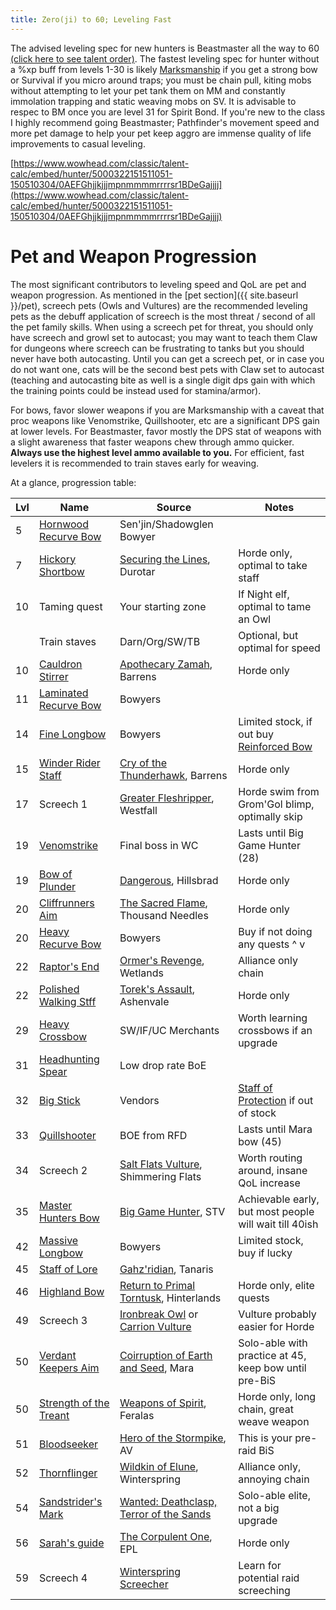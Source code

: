 ```yaml
---
title: Zero(ji) to 60; Leveling Fast
---
```


The advised leveling spec for new hunters is Beastmaster all the way to 60 [(click here to see talent order)](https://www.wowhead.com/classic/talent-calc/hunter/5000322151511051-150510304/0AEFGhjjkjjjmpnmmmmrrrrsr1BDeGajjjj).  The fastest leveling spec for hunter without a %xp buff from levels 1-30 is likely [Marksmanship](https://www.wowhead.com/classic/talent-calc/hunter/5000322041-52051030513051-03) if you get a strong bow or Survival if you micro around traps; you must be chain pull, kiting mobs without attempting to let your pet tank them on MM and constantly immolation trapping and static weaving mobs on SV.  It is advisable to respec to BM once you are level 31 for Spirit Bond.  If you're new to the class I highly recommend going Beastmaster; Pathfinder's movement speed and more pet damage to help your pet keep aggro are immense quality of life improvements to casual leveling.

[https://www.wowhead.com/classic/talent-calc/embed/hunter/5000322151511051-150510304/0AEFGhjjkjjjmpnmmmmrrrrsr1BDeGajjjj](https://www.wowhead.com/classic/talent-calc/embed/hunter/5000322151511051-150510304/0AEFGhjjkjjjmpnmmmmrrrrsr1BDeGajjjj)

# Pet and Weapon Progression

The most significant contributors to leveling speed and QoL are pet and weapon progression.  As mentioned in the [pet section]({{ site.baseurl }}/pet), screech pets (Owls and Vultures) are the recommended leveling pets as the debuff application of screech is the most threat / second of all the pet family skills.  When using a screech pet for threat, you should only have screech and growl set to autocast; you may want to teach them Claw for dungeons where screech can be frustrating to tanks but you should never have both autocasting.  Until you can get a screech pet, or in case you do not want one, cats will be the second best pets with Claw set to autocast (teaching and autocasting bite as well is a single digit dps gain with which the training points could be instead used for stamina/armor).

For bows, favor slower weapons if you are Marksmanship with a caveat that proc weapons like Venomstrike, Quillshooter, etc are a significant DPS gain at lower levels.  For Beastmaster, favor mostly the DPS stat of weapons with a slight awareness that faster weapons chew through ammo quicker.  **Always use the highest level ammo available to you.**  For efficient, fast levelers it is recommended to train staves early for weaving.

At a glance, progression table:

| Lvl | Name                                                                                       | Source                                                                                                                                                | Notes                                                                                                 |
|-|--------------------------------------------------------------------------------------------|-------------------------------------------------------------------------------------------------------------------------------------------------------|-------------------------------------------------------------------------------------------------------|
| 5 | [Hornwood Recurve Bow](https://www.wowhead.com/classic/item=2506/hornwood-recurve-bow)     | Sen'jin/Shadowglen Bowyer                                                                                                                             |                                                                                                       |
| 7 | [Hickory Shortbow](https://www.wowhead.com/classic/item=4931/hickory-shortbow)             | [Securing the Lines](https://www.wowhead.com/classic/quest=835/securing-the-lines), Durotar                                                           | Horde only, optimal to take staff                                                                     |
| 10 | Taming quest                                                                               | Your starting zone                                                                                                                                    | If Night elf, optimal to tame an Owl                                                                  |
| | Train staves                                                                               | Darn/Org/SW/TB                                                                                                                                        | Optional, but optimal for speed                                                                       |
| 10 | [Cauldron Stirrer](https://www.wowhead.com/classic/item=5340/cauldron-stirrer)             | [Apothecary Zamah](https://www.wowhead.com/classic/quest=853/apothecary-zamah), Barrens                                                               | Horde only                                                                                            |
| 11 | [Laminated Recurve Bow](https://www.wowhead.com/classic/item=2507/laminated-recurve-bow)   | Bowyers                                                                                                                                               |                                                                                                       |
| 14 | [Fine Longbow](https://www.wowhead.com/classic/item=11304/fine-longbow)                    | Bowyers                                                                                                                                               | Limited stock, if out buy [Reinforced Bow](https://www.wowhead.com/classic/item=3026/reinforced-bow)  |
| 15 | [Winder Rider Staff](https://www.wowhead.com/classic/item=5306/wind-rider-staff)           | [Cry of the Thunderhawk](https://www.wowhead.com/classic/quest=913/cry-of-the-thunderhawk), Barrens                                                   | Horde only                                                                                            |
| 17 | Screech 1                                                                                  | [Greater Fleshripper](https://www.wowhead.com/classic/npc=154/greater-fleshripper), Westfall                                                          | Horde swim from Grom'Gol blimp, optimally skip                                                        |
| 19 | [Venomstrike](https://www.wowhead.com/classic/item=6469/venomstrike)                       | Final boss in WC                                                                                                                                      | Lasts until Big Game Hunter (28)                                                                      |
| 19 | [Bow of Plunder](https://www.wowhead.com/classic/item=3742/bow-of-plunder)                 | [Dangerous](https://www.wowhead.com/classic/quest=567/dangerous), Hillsbrad                                                                           | Horde only                                                                                            |
| 20 | [Cliffrunners Aim](https://www.wowhead.com/classic/item=6739/cliffrunners-aim)             | [The Sacred Flame](https://www.wowhead.com/classic/quest=1197/the-sacred-flame), Thousand Needles                                                     | Horde only                                                                                            |
| 20 | [Heavy Recurve Bow](https://www.wowhead.com/classic/item=3027/heavy-recurve-bow)           | Bowyers                                                                                                                                               | Buy if not doing any quests ^ v                                                                       |
| 22 | [Raptor's End](https://www.wowhead.com/classic/item=3493/raptors-end)                      | [Ormer's Revenge](https://www.wowhead.com/classic/quest=296/ormers-revenge), Wetlands                                                                 | Alliance only chain                                                                                   |
| 22 | [Polished Walking Stff](https://www.wowhead.com/classic/item=16889/polished-walking-staff) | [Torek's Assault](https://www.wowhead.com/classic/quest=6544/toreks-assault), Ashenvale                                                               | Horde only                                                                                            |
| 29 | [Heavy Crossbow](https://www.wowhead.com/classic/item=15809/heavy-crossbow)                | SW/IF/UC Merchants                                                                                                                                    | Worth learning crossbows if an upgrade                                                                |
| 31 | [Headhunting Spear](https://www.wowhead.com/classic/item=1522/headhunting-spear)           | Low drop rate BoE                                                                                                                                     |                                                                                                       |
| 32 | [Big Stick](https://www.wowhead.com/classic/item=12251/big-stick)                          | Vendors                                                                                                                                               | [Staff of Protection](https://www.wowhead.com/classic/item=12252/staff-of-protection) if out of stock |
| 33 | [Quillshooter](https://www.wowhead.com/classic/item=10567/quillshooter)                    | BOE from RFD                                                                                                                                          | Lasts until Mara bow (45)                                                                             |
| 34 | Screech 2                                                                                  | [Salt Flats Vulture](https://www.wowhead.com/classic/npc=4158/salt-flats-vulture), Shimmering Flats                                                   | Worth routing around, insane QoL increase                                                             | 
| 35 | [Master Hunters Bow](https://www.wowhead.com/classic/item=17686/master-hunters-bow)        | [Big Game Hunter](https://www.wowhead.com/classic/quest=208/big-game-hunter), STV                                                                     | Achievable early, but most people will wait till 40ish                                                |
| 42 | [Massive Longbow](https://www.wowhead.com/classic/item=11307/massive-longbow)              | Bowyers                                                                                                                                               | Limited stock, buy if lucky                                                                           | 
| 45 | [Staff of Lore](https://www.wowhead.com/classic/item=10826/staff-of-lore)                  | [Gahz'ridian](https://www.wowhead.com/classic/quest=3161/gahzridian), Tanaris                                                                         |                                                                                                       |
| 46 | [Highland Bow](https://www.wowhead.com/classic/item=19114/highland-bow)                    | [Return to Primal Torntusk](https://www.wowhead.com/classic/quest=7847/return-to-primal-torntusk), Hinterlands                                        | Horde only, elite quests                                                                              |
| 49 | Screech 3                                                                                  | [Ironbreak Owl](https://www.wowhead.com/classic/npc=7097/ironbeak-owl) or [Carrion Vulture](https://www.wowhead.com/classic/npc=1809/carrion-vulture) | Vulture probably easier for Horde                                                                     |
| 50 | [Verdant Keepers Aim](https://www.wowhead.com/classic/item=17753/verdant-keepers-aim)      | [Coirruption of Earth and Seed](https://www.wowhead.com/classic/quest=7065/corruption-of-earth-and-seed), Mara                                        | Solo-able with practice at 45, keep bow until pre-BiS                                                 |
| 50 | [Strength of the Treant](https://www.wowhead.com/classic/item=9683/strength-of-the-treant) | [Weapons of Spirit](https://www.wowhead.com/classic/quest=3129/weapons-of-spirit), Feralas                                                            | Horde only, long chain, great weave weapon                                                            |
| 51 | [Bloodseeker](https://www.wowhead.com/classic/item=19107/bloodseeker)                      | [Hero of the Stormpike](https://www.wowhead.com/classic/quest=8271/hero-of-the-stormpike), AV                                                         | This is your pre-raid BiS                                                                             |
| 52 | [Thornflinger](https://www.wowhead.com/classic/item=16622/thornflinger)                    | [Wildkin of Elune](https://www.wowhead.com/classic/quest=4902/wildkin-of-elune), Winterspring                                                         | Alliance only, annoying chain                                                                         |
| 54 | [Sandstrider's Mark](https://www.wowhead.com/classic/item=20646/sandstriders-mark)         | [Wanted: Deathclasp, Terror of the Sands](https://www.wowhead.com/classic/quest=8283/wanted-deathclasp-terror-of-the-sands)                           | Solo-able elite, not a big upgrade                                                                    |
| 56 | [Sarah's guide](https://www.wowhead.com/classic/item=17004/sarahs-guide)                   | [The Corpulent One](https://www.wowhead.com/classic/quest=6136/the-corpulent-one), EPL                                                                | Horde only                                                                                            |
| 59 | Screech 4                                                                                  | [Winterspring Screecher](https://www.wowhead.com/classic/npc=7456/winterspring-screecher)                                                             | Learn for potential raid screeching                                                                   |


